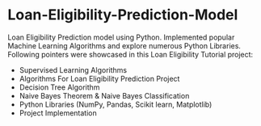 # Loan-Eligibility-Prediction-Model

Loan Eligibility Prediction model using Python. Implemented popular Machine Learning Algorithms and explore numerous Python Libraries. Following pointers were showcased in this Loan Eligibility Tutorial project: 

* Supervised Learning Algorithms
* Algorithms For Loan Eligibility Prediction Project
* Decision Tree Algorithm
* Naive Bayes Theorem & Naive Bayes Classification
* Python Libraries (NumPy, Pandas, Scikit learn, Matplotlib)
* Project Implementation

